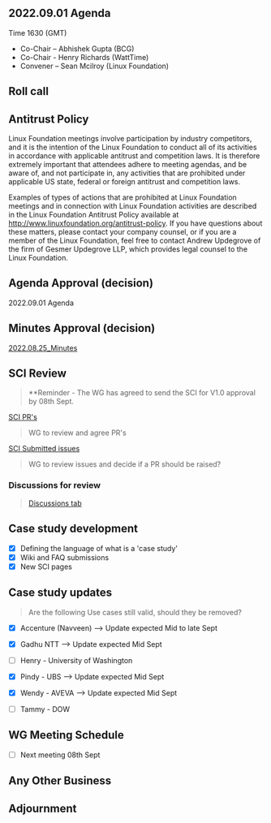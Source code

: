 ## 2022.09.01 Agenda

Time 1630 (GMT)

- Co-Chair – Abhishek Gupta (BCG)
- Co-Chair - Henry Richards (WattTime)
- Convener – Sean Mcilroy (Linux Foundation)

## Roll call

## Antitrust Policy
Linux Foundation meetings involve participation by industry competitors, and it is the intention of the Linux Foundation to conduct 
all of its activities in accordance with applicable antitrust and competition laws. 
It is therefore extremely important that attendees adhere to meeting agendas, and be aware of, and not participate in, any activities 
that are prohibited under applicable US state, federal or foreign antitrust and competition laws.

Examples of types of actions that are prohibited at Linux Foundation meetings and in connection with Linux Foundation activities are 
described in the Linux Foundation Antitrust Policy available at http://www.linuxfoundation.org/antitrust-policy. 
If you have questions about these matters, please contact your company counsel, or if you are a member of the Linux Foundation, 
feel free to contact Andrew Updegrove of the firm of Gesmer Updegrove LLP, which provides legal counsel to the Linux Foundation.
  
## Agenda Approval (decision) 

2022.09.01 Agenda

## Minutes Approval (decision) 

[2022.08.25_Minutes](https://github.com/Green-Software-Foundation/standards_wg/blob/main/Agenda_Minutes/2022.08.25.Minutes.md)

## SCI Review

> **Reminder - The WG has agreed to send the SCI for V1.0 approval by 08th Sept.

[SCI PR's](https://github.com/Green-Software-Foundation/software_carbon_intensity/pulls)

> WG to review and agree PR's

[SCI Submitted issues](https://github.com/Green-Software-Foundation/software_carbon_intensity/issues)

> WG to review issues and decide if a PR should be raised?

### Discussions for review

> [Discussions tab](https://github.com/Green-Software-Foundation/software_carbon_intensity/discussions)

## Case study development

- [x] Defining the language of what is a 'case study'
- [x] Wiki and FAQ submissions
- [x] New SCI pages

## Case study updates

> Are the following Use cases still valid, should they be removed?

- [x] Accenture (Navveen) --> Update expected Mid to late Sept

- [x] Gadhu NTT --> Update expected Mid Sept

- [ ] Henry - University of Washington 

- [x] Pindy - UBS --> Update expected Mid Sept

- [x] Wendy - AVEVA --> Update expected Mid Sept

- [ ] Tammy - DOW

## WG Meeting Schedule

- [ ]  Next meeting 08th Sept

## Any Other Business

## Adjournment
